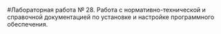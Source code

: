 #Лабораторная работа № 28. Работа с нормативно-технической и справочной документацией по установке и настройке программного обеспечения.
